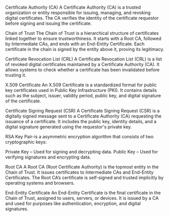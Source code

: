 Certificate Authority (CA)
A Certificate Authority (CA) is a trusted organization or entity responsible for issuing, managing, and revoking digital certificates. The CA verifies the identity of the certificate requestor before signing and issuing the certificate.

Chain of Trust
The Chain of Trust is a hierarchical structure of certificates linked together to ensure trustworthiness. It starts with a Root CA, followed by Intermediate CAs, and ends with an End-Entity Certificate. Each certificate in the chain is signed by the entity above it, proving its legitimacy.

Certificate Revocation List (CRL)
A Certificate Revocation List (CRL) is a list of revoked digital certificates maintained by a Certificate Authority (CA). It allows systems to check whether a certificate has been invalidated before trusting it.

 X.509 Certificate
An X.509 Certificate is a standardized format for public key certificates used in Public Key Infrastructure (PKI). It contains details such as the subject, issuer, validity period, public key, and digital signature of the certificate.

Certificate Signing Request (CSR)
A Certificate Signing Request (CSR) is a digitally signed message sent to a Certificate Authority (CA) requesting the issuance of a certificate. It includes the public key, identity details, and a digital signature generated using the requestor's private key.

RSA Key Pair-is a asymmetric encryption algorithm that consists of two cryptographic keys:

Private Key – Used for signing and decrypting data.
Public Key – Used for verifying signatures and encrypting data.

Root CA
A Root CA (Root Certificate Authority) is the topmost entity in the Chain of Trust. It issues certificates to Intermediate CAs and End-Entity Certificates. The Root CA’s certificate is self-signed and trusted implicitly by operating systems and browsers.

End-Entity Certificate
An End-Entity Certificate is the final certificate in the Chain of Trust, assigned to users, servers, or devices. It is issued by a CA and used for purposes like authentication, encryption, and digital signatures.